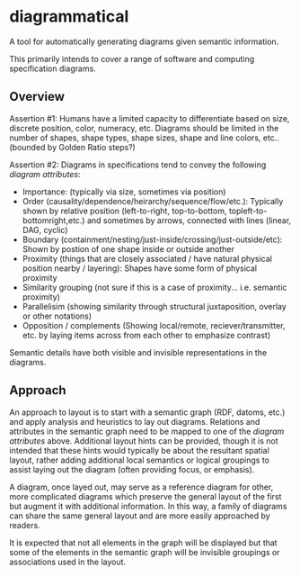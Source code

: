 # diagrammatical
A tool for automatically generating diagrams given semantic information.

This primarily intends to cover a range of software and computing specification diagrams.

## Overview

Assertion #1: Humans have a limited capacity to differentiate based on size, discrete position, color, numeracy, etc. Diagrams should be limited in the number of shapes, shape types, shape sizes, shape and line colors, etc.. (bounded by Golden Ratio steps?)

Assertion #2: Diagrams in specifications tend to convey the following _diagram attributes_:

* Importance: (typically via size, sometimes via position)
* Order (causality/dependence/heirarchy/sequence/flow/etc.): Typically shown by relative position (left-to-right, top-to-bottom, topleft-to-bottomright,etc.) and sometimes by arrows, connected with lines (linear, DAG, cyclic)
* Boundary (containment/nesting/just-inside/crossing/just-outside/etc): Shown by postion of one shape inside or outside another
* Proximity (things that are closely associated / have natural physical position nearby / layering): Shapes have some form of physical proximity
* Similarity grouping (not sure if this is a case of proximity... i.e. semantic proximity)
* Parallelisim (showing similarity through structural juxtaposition, overlay or other notations)
* Opposition / complements (Showing local/remote, reciever/transmitter, etc. by laying items across from each other to emphasize contrast)

Semantic details have both visible and invisible representations in the diagrams.

## Approach

An approach to layout is to start with a semantic graph (RDF, datoms, etc.) and apply analysis and heuristics to lay out diagrams. Relations and attributes in the semantic graph need to be mapped to one of the _diagram attributes_ above. Additional layout hints can be provided, though it is not intended that these hints would typically be about the resultant spatial layout, rather adding additional local semantics or logical groupings to assist laying out the diagram (often providing focus, or emphasis).

A diagram, once layed out, may serve as a reference diagram for other, more complicated diagrams which preserve the general layout of the first but augment it with additional information. In this way, a family of diagrams can share the same general layout and are more easily approached by readers.

It is expected that not all elements in the graph will be displayed but that some of the elements in the semantic graph will be invisible groupings or associations used in the layout.
